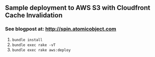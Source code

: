 ## Sample deployment to AWS S3 with Cloudfront Cache Invalidation
### See blogpost at: http://spin.atomicobject.com

1. `bundle install`
1. `bundle exec rake -vT`
1. `bundle exec rake aws:deploy`
